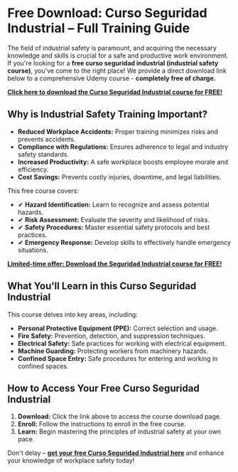 # Free Download: Curso Seguridad Industrial – Full Training Guide

The field of industrial safety is paramount, and acquiring the necessary knowledge and skills is crucial for a safe and productive work environment. If you're looking for a **free curso seguridad industrial (industrial safety course)**, you've come to the right place! We provide a direct download link below to a comprehensive Udemy course - **completely free of charge.**

[**Click here to download the Curso Seguridad Industrial course for FREE!**](https://udemywork.com/curso-seguridad-industrial)

## Why is Industrial Safety Training Important?

*   **Reduced Workplace Accidents:** Proper training minimizes risks and prevents accidents.
*   **Compliance with Regulations:** Ensures adherence to legal and industry safety standards.
*   **Increased Productivity:** A safe workplace boosts employee morale and efficiency.
*   **Cost Savings:** Prevents costly injuries, downtime, and legal liabilities.

This free course covers:

*   ✔   **Hazard Identification:** Learn to recognize and assess potential hazards.
*   ✔   **Risk Assessment:** Evaluate the severity and likelihood of risks.
*   ✔   **Safety Procedures:** Master essential safety protocols and best practices.
*   ✔   **Emergency Response:** Develop skills to effectively handle emergency situations.

[**Limited-time offer: Download the Seguridad Industrial course for FREE!**](https://udemywork.com/curso-seguridad-industrial)

## What You'll Learn in this Curso Seguridad Industrial

This course delves into key areas, including:

*   **Personal Protective Equipment (PPE):** Correct selection and usage.
*   **Fire Safety:** Prevention, detection, and suppression techniques.
*   **Electrical Safety:** Safe practices for working with electrical equipment.
*   **Machine Guarding:** Protecting workers from machinery hazards.
*   **Confined Space Entry:** Safe procedures for entering and working in confined spaces.

## How to Access Your Free Curso Seguridad Industrial

1.  **Download:** Click the link above to access the course download page.
2.  **Enroll:** Follow the instructions to enroll in the free course.
3.  **Learn:** Begin mastering the principles of industrial safety at your own pace.

Don't delay – **[get your free Curso Seguridad Industrial here](https://udemywork.com/curso-seguridad-industrial)** and enhance your knowledge of workplace safety today!
